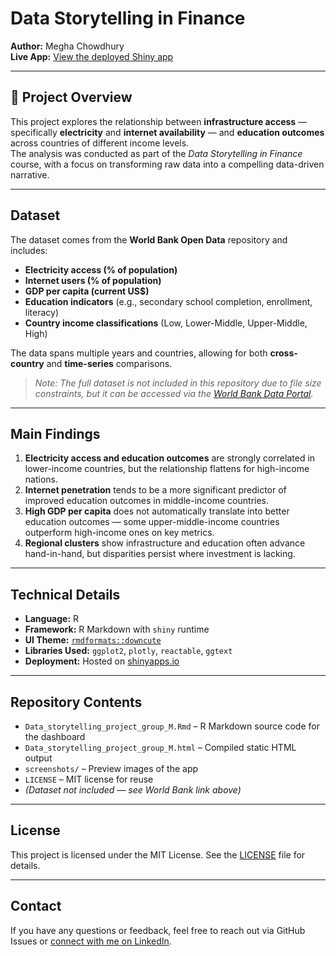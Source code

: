 # Data Storytelling in Finance

**Author:** Megha Chowdhury  
**Live App:** [View the deployed Shiny app](https://meghachowdhury.shinyapps.io/Data_storytelling_project_group_M/)

---

## 📌 Project Overview

This project explores the relationship between **infrastructure access** — specifically **electricity** and **internet availability** — and **education outcomes** across countries of different income levels.  
The analysis was conducted as part of the *Data Storytelling in Finance* course, with a focus on transforming raw data into a compelling data-driven narrative.

---

##  Dataset

The dataset comes from the **World Bank Open Data** repository and includes:

- **Electricity access (% of population)**
- **Internet users (% of population)**
- **GDP per capita (current US$)**
- **Education indicators** (e.g., secondary school completion, enrollment, literacy)
- **Country income classifications** (Low, Lower-Middle, Upper-Middle, High)

The data spans multiple years and countries, allowing for both **cross-country** and **time-series** comparisons.

> *Note: The full dataset is not included in this repository due to file size constraints, but it can be accessed via the [World Bank Data Portal](https://data.worldbank.org/).*

---

##  Main Findings

1. **Electricity access and education outcomes** are strongly correlated in lower-income countries, but the relationship flattens for high-income nations.
2. **Internet penetration** tends to be a more significant predictor of improved education outcomes in middle-income countries.
3. **High GDP per capita** does not automatically translate into better education outcomes — some upper-middle-income countries outperform high-income ones on key metrics.
4. **Regional clusters** show infrastructure and education often advance hand-in-hand, but disparities persist where investment is lacking.

---

##  Technical Details

- **Language:** R  
- **Framework:** R Markdown with `shiny` runtime  
- **UI Theme:** [`rmdformats::downcute`](https://github.com/juba/rmdformats)  
- **Libraries Used:** `ggplot2`, `plotly`, `reactable`, `ggtext`  
- **Deployment:** Hosted on [shinyapps.io](https://www.shinyapps.io/)

---

##  Repository Contents

- `Data_storytelling_project_group_M.Rmd` – R Markdown source code for the dashboard  
- `Data_storytelling_project_group_M.html` – Compiled static HTML output  
- `screenshots/` – Preview images of the app  
- `LICENSE` – MIT license for reuse  
- *(Dataset not included — see World Bank link above)*

---

##  License

This project is licensed under the MIT License. See the [LICENSE](LICENSE) file for details.

---

##  Contact

If you have any questions or feedback, feel free to reach out via GitHub Issues or [connect with me on LinkedIn](https://www.linkedin.com/).
